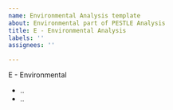 ```yaml
---
name: Environmental Analysis template
about: Environmental part of PESTLE Analysis
title: E - Environmental Analysis
labels: ''
assignees: ''

---
```


E - Environmental

- ..
- ..
